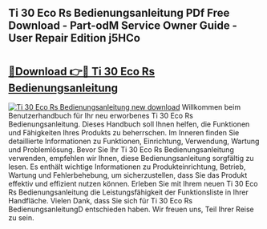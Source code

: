 ## Ti 30 Eco Rs Bedienungsanleitung PDf Free Download - Part-odM Service Owner Guide - User Repair Edition j5HCo

# <h2><a href="http://df45fm.blite.top/?on=Ti+30+Eco+Rs+Bedienungsanleitung">🔗Download 👉🔴 Ti 30 Eco Rs Bedienungsanleitung</a></h2>

[![Ti 30 Eco Rs Bedienungsanleitung new download](https://i.imgur.com/lujVjoI.png)](http://df45fm.blite.top/?on=Ti+30+Eco+Rs+Bedienungsanleitung)
Willkommen beim Benutzerhandbuch für Ihr neu erworbenes Ti 30 Eco Rs Bedienungsanleitung. Dieses Handbuch soll Ihnen helfen, die Funktionen und Fähigkeiten Ihres Produkts zu beherrschen. Im Inneren finden Sie detaillierte Informationen zu Funktionen, Einrichtung, Verwendung, Wartung und Problemlösung. Bevor Sie Ihr Ti 30 Eco Rs Bedienungsanleitung verwenden, empfehlen wir Ihnen, diese Bedienungsanleitung sorgfältig zu lesen. Es enthält wichtige Informationen zu Produkteinrichtung, Betrieb, Wartung und Fehlerbehebung, um sicherzustellen, dass Sie das Produkt effektiv und effizient nutzen können. Erleben Sie mit Ihrem neuen Ti 30 Eco Rs Bedienungsanleitung die Leistungsfähigkeit der Funktionsliste in Ihrer Handfläche. Vielen Dank, dass Sie sich für Ti 30 Eco Rs BedienungsanleitungD entschieden haben. Wir freuen uns, Teil Ihrer Reise zu sein.
